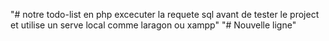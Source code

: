  "# notre todo-list en php excecuter la requete sql avant de tester le project et utilise un serve local comme laragon ou xampp" 
"# Nouvelle ligne"